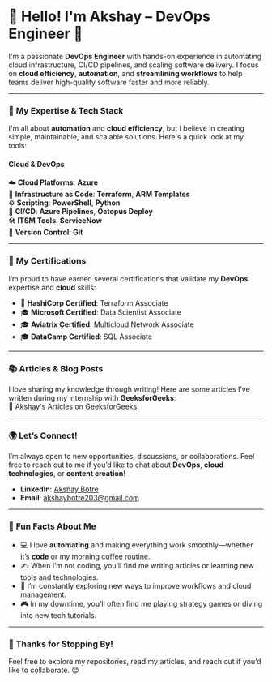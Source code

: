# 👋 **Hello! I'm Akshay** – DevOps Engineer 🚀

I'm a passionate **DevOps Engineer** with hands-on experience in automating cloud infrastructure, CI/CD pipelines, and scaling software delivery. I focus on **cloud efficiency**, **automation**, and **streamlining workflows** to help teams deliver high-quality software faster and more reliably.

---

### 🎯 **My Expertise & Tech Stack**

I'm all about **automation** and **cloud efficiency**, but I believe in creating simple, maintainable, and scalable solutions. Here's a quick look at my tools:

#### **Cloud & DevOps**  
☁️ **Cloud Platforms**: **Azure**  
🔧 **Infrastructure as Code**: **Terraform**, **ARM Templates**  
⚙️ **Scripting**: **PowerShell**, **Python**  
🔄 **CI/CD**: **Azure Pipelines**, **Octopus Deploy**  
🛠️ **ITSM Tools**: **ServiceNow**  
🔄 **Version Control**: **Git**

---

### 📜 **My Certifications**

I’m proud to have earned several certifications that validate my **DevOps** expertise and **cloud** skills:

- 🏅 **HashiCorp Certified**: Terraform Associate  
- 🎓 **Microsoft Certified**: Data Scientist Associate  
- 🎓 **Aviatrix Certified**: Multicloud Network Associate  
- 🎓 **DataCamp Certified**: SQL Associate

---

### 📚 **Articles & Blog Posts**

I love sharing my knowledge through writing! Here are some articles I’ve written during my internship with **GeeksforGeeks**:  
🔗 [Akshay's Articles on GeeksforGeeks](https://www.geeksforgeeks.org/user/akshaybotre203/contributions/)

---

### 🌍 **Let’s Connect!**

I’m always open to new opportunities, discussions, or collaborations. Feel free to reach out to me if you’d like to chat about **DevOps**, **cloud technologies**, or **content creation**!

- **LinkedIn**: [Akshay Botre](https://www.linkedin.com/in/akshaybotre/)  
- **Email**: [akshaybotre203@gmail.com](mailto:akshaybotre203@gmail.com)

---

### 🧩 **Fun Facts About Me**

- 💻 I love **automating** and making everything work smoothly—whether it’s **code** or my morning coffee routine.  
- ✍️ When I’m not coding, you’ll find me writing articles or learning new tools and technologies.  
- 🌱 I’m constantly exploring new ways to improve workflows and cloud management.  
- 🎮 In my downtime, you’ll often find me playing strategy games or diving into new tech tutorials.

---

### 🎉 **Thanks for Stopping By!**  
Feel free to explore my repositories, read my articles, and reach out if you’d like to collaborate. 😊
